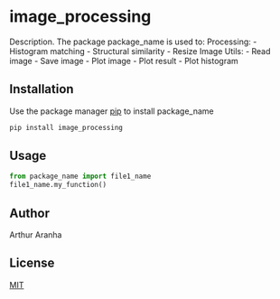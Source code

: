 # image_processing

Description. 
The package package_name is used to:
	Processing:
		- Histogram matching 
		- Structural similarity
		- Resize Image
    Utils:
		- Read image
		- Save image
		- Plot image
		- Plot result
		- Plot histogram

## Installation

Use the package manager [pip](https://pip.pypa.io/en/stable/) to install package_name

```bash
pip install image_processing
```

## Usage

```python
from package_name import file1_name
file1_name.my_function()
```

## Author
Arthur Aranha

## License
[MIT](https://choosealicense.com/licenses/mit/)
